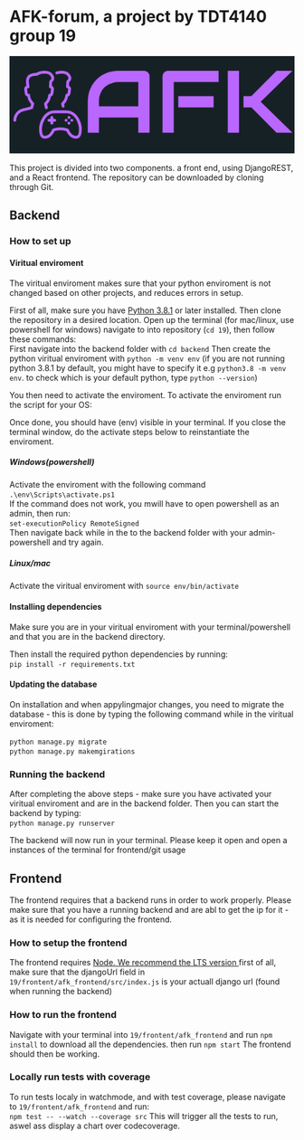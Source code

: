 # AFK-forum, a project by TDT4140 group 19

![logo][logo]

[logo]: frontend/afk_frontend/public/AFK-logo%20side.png "AFK logo"


This project is divided into two components. a front end, using DjangoREST, and a React frontend. The repository can be downloaded by cloning through Git.


## Backend

### How to set up

#### Viritual enviroment
The viritual enviroment makes sure that your python enviroment is not changed based on other projects, and reduces errors in setup.

First of all, make sure you have [Python 3.8.1](https://www.python.org/downloads/release/python-381/) or later installed. Then clone the repository in a desired location. Open up the terminal (for mac/linux, use powershell for windows) navigate to into repository (`cd 19`), then follow these commands:   
First navigate into the backend folder with `cd backend`
Then create the python viritual enviroment with `python -m venv env`
(if you are not running python 3.8.1 by default, you might have to specify it e.g `python3.8 -m venv env`. to check which is your default python, type ``python --version``)

You then need to activate the enviroment.
To activate the enviroment run the script for your OS:

Once done, you should have (env) visible in your terminal. If you close the terminal window, do the activate steps below to reinstantiate the enviroment. 

##### Windows(powershell)
Activate the enviroment with the following command `.\env\Scripts\activate.ps1`   
If the command does not work, you mwill have to open powershell as an admin, then run:   
`set-executionPolicy RemoteSigned`   
Then navigate back while in the to the backend folder with your admin-powershell and try again.

##### Linux/mac
Activate the viritual enviroment with `source env/bin/activate`


#### Installing dependencies

Make sure you are in your viritual enviroment with your terminal/powershell and that you are in the backend directory.

Then install the required python dependencies by running:  
    ```pip install -r requirements.txt```

#### Updating the database

On installation and when appylingmajor changes, you need to migrate the database - this is done by typing the following command while in the viritual enviroment:   

```python manage.py migrate```   
```python manage.py makemgirations```

### Running the backend

After completing the above steps - make sure you have activated your viritual enviroment and are in the backend folder. Then you can start the backend by typing:   
`python manage.py runserver`

The backend will now run in your terminal. Please keep it open and open a instances of the terminal for frontend/git usage
    
    

## Frontend

The frontend requires that a backend runs in order to work properly. Please make sure that you have a running backend and are abl to get the ip for it - as it is needed for configuring the frontend.

### How to setup the frontend

The frontend requires [Node. We recommend the LTS version ](https://nodejs.org/en/download/)
first of all, make sure that the djangoUrl field in `19/frontent/afk_frontend/src/index.js` is your actuall django url (found when running the backend)

### How to run the frontend
Navigate with your terminal into `19/frontent/afk_frontend` and run `npm install` to download all the dependencies. then run `npm start` The frontend should then be working.

### Locally run tests with coverage 
To run tests localy in watchmode, and with test coverage, please navigate to `19/frontent/afk_frontend` and run:   
`npm test -- --watch --coverage src`
This will trigger all the tests to run, aswel ass display a chart over codecoverage.


